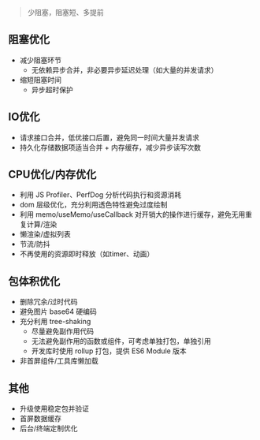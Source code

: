 > 少阻塞，阻塞短、多提前

## 阻塞优化
- 减少阻塞环节
  - 无依赖异步合并，非必要异步延迟处理（如大量的并发请求）
- 缩短阻塞时间
  - 异步超时保护

## IO优化
- 请求接口合并，低优接口后置，避免同一时间大量并发请求
- 持久化存储数据项适当合并 + 内存缓存，减少异步读写次数

## CPU优化/内存优化
- 利用 JS Profiler、PerfDog 分析代码执行和资源消耗
- dom 层级优化，充分利用透色特性避免过度绘制
- 利用 memo/useMemo/useCallback 对开销大的操作进行缓存，避免无用重复计算/渲染
- 懒渲染/虚拟列表
- 节流/防抖
- 不再使用的资源即时释放（如timer、动画）

## 包体积优化
- 删除冗余/过时代码
- 避免图片 base64 硬编码
- 充分利用 tree-shaking
  - 尽量避免副作用代码
  - 无法避免副作用的函数或组件，可考虑单独打包，单独引用
  - 开发库时使用 rollup 打包，提供 ES6 Module 版本
- 非首屏组件/工具库懒加载

## 其他
- 升级使用稳定包并验证
- 首屏数据缓存
- 后台/终端定制优化
